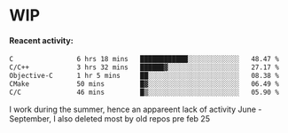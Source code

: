 # WIP

#### Reacent activity:
<!--START_SECTION:waka-->

```txt
C                6 hrs 18 mins   ████████████░░░░░░░░░░░░░   48.47 %
C/C++            3 hrs 32 mins   ██████▓░░░░░░░░░░░░░░░░░░   27.17 %
Objective-C      1 hr 5 mins     ██░░░░░░░░░░░░░░░░░░░░░░░   08.38 %
CMake            50 mins         █▓░░░░░░░░░░░░░░░░░░░░░░░   06.49 %
C/C              46 mins         █▒░░░░░░░░░░░░░░░░░░░░░░░   05.90 %
```

<!--END_SECTION:waka-->

I work during the summer, hence an appareent lack of activity June - September, I also deleted most by old repos pre feb 25
